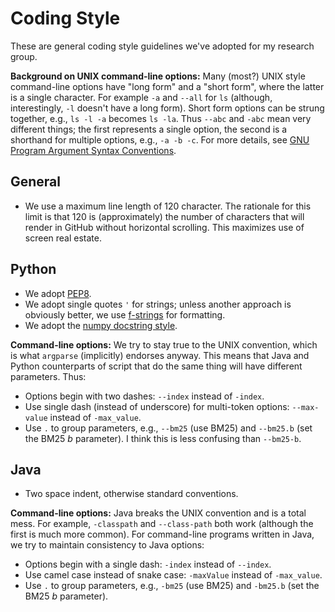 # Coding Style

These are general coding style guidelines we've adopted for my research group.

**Background on UNIX command-line options:**
Many (most?) UNIX style command-line options have "long form" and a "short form", where the latter is a single character.
For example `-a` and `--all` for `ls` (although, interestingly, `-l` doesn't have a long form).
Short form options can be strung together, e.g., `ls -l -a` becomes `ls -la`.
Thus `--abc` and `-abc` mean very different things; the first represents a single option, the second is a shorthand for multiple options, e.g., `-a -b -c`.
For more details, see [GNU Program Argument Syntax Conventions](https://www.gnu.org/software/libc/manual/html_node/Argument-Syntax.html).

## General

+ We use a maximum line length of 120 character.
The rationale for this limit is that 120 is (approximately) the number of characters that will render in GitHub without horizontal scrolling.
This maximizes use of screen real estate.

## Python

+ We adopt [PEP8](https://pep8.org/).
+ We adopt single quotes `'` for strings; unless another approach is obviously better, we use [f-strings](https://www.python.org/dev/peps/pep-0498/) for formatting.
+ We adopt the [numpy docstring style](https://numpydoc.readthedocs.io/en/latest/format.html).

**Command-line options:** We try to stay true to the UNIX convention, which is what `argparse` (implicitly) endorses anyway.
This means that Java and Python counterparts of script that do the same thing will have different parameters.
Thus:

+ Options begin with two dashes: `--index` instead of `-index`.
+ Use single dash (instead of underscore) for multi-token options: `--max-value` instead of `-max_value`.
+ Use `.` to group parameters, e.g., `--bm25` (use BM25) and `--bm25.b` (set the BM25 _b_ parameter). I think this is less confusing than `--bm25-b`.


## Java

+ Two space indent, otherwise standard conventions.

**Command-line options:** Java breaks the UNIX convention and is a total mess.
For example, `-classpath` and `--class-path` both work (although the first is much more common).
For command-line programs written in Java, we try to maintain consistency to Java options:

+ Options begin with a single dash: `-index` instead of `--index`.
+ Use camel case instead of snake case: `-maxValue` instead of `-max_value`.
+ Use `.` to group parameters, e.g., `-bm25` (use BM25) and `-bm25.b` (set the BM25 _b_ parameter).
